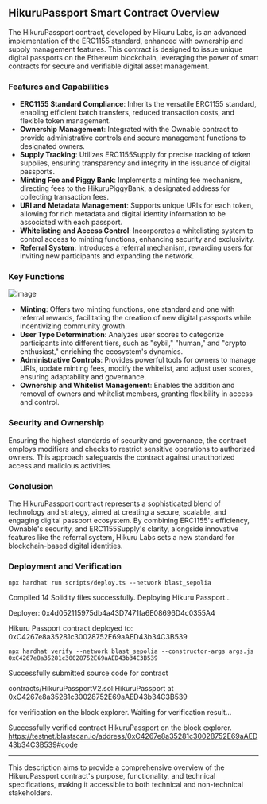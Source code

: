 ## HikuruPassport Smart Contract Overview

The HikuruPassport contract, developed by Hikuru Labs, is an advanced implementation of the ERC1155 standard, enhanced with ownership and supply management features. This contract is designed to issue unique digital passports on the Ethereum blockchain, leveraging the power of smart contracts for secure and verifiable digital asset management.

### Features and Capabilities

- **ERC1155 Standard Compliance**: Inherits the versatile ERC1155 standard, enabling efficient batch transfers, reduced transaction costs, and flexible token management.
- **Ownership Management**: Integrated with the Ownable contract to provide administrative controls and secure management functions to designated owners.
- **Supply Tracking**: Utilizes ERC1155Supply for precise tracking of token supplies, ensuring transparency and integrity in the issuance of digital passports.
- **Minting Fee and Piggy Bank**: Implements a minting fee mechanism, directing fees to the HikuruPiggyBank, a designated address for collecting transaction fees.
- **URI and Metadata Management**: Supports unique URIs for each token, allowing for rich metadata and digital identity information to be associated with each passport.
- **Whitelisting and Access Control**: Incorporates a whitelisting system to control access to minting functions, enhancing security and exclusivity.
- **Referral System**: Introduces a referral mechanism, rewarding users for inviting new participants and expanding the network.

### Key Functions
![image](https://github.com/HikuruOfficial/hikuru-passport/assets/132744928/1638b632-8f77-4aa8-b2c2-3dba348dbbe3)

- **Minting**: Offers two minting functions, one standard and one with referral rewards, facilitating the creation of new digital passports while incentivizing community growth.
- **User Type Determination**: Analyzes user scores to categorize participants into different tiers, such as "sybil," "human," and "crypto enthusiast," enriching the ecosystem's dynamics.
- **Administrative Controls**: Provides powerful tools for owners to manage URIs, update minting fees, modify the whitelist, and adjust user scores, ensuring adaptability and governance.
- **Ownership and Whitelist Management**: Enables the addition and removal of owners and whitelist members, granting flexibility in access and control.

### Security and Ownership

Ensuring the highest standards of security and governance, the contract employs modifiers and checks to restrict sensitive operations to authorized owners. This approach safeguards the contract against unauthorized access and malicious activities.

### Conclusion

The HikuruPassport contract represents a sophisticated blend of technology and strategy, aimed at creating a secure, scalable, and engaging digital passport ecosystem. By combining ERC1155's efficiency, Ownable's security, and ERC1155Supply's clarity, alongside innovative features like the referral system, Hikuru Labs sets a new standard for blockchain-based digital identities.

### Deployment and Verification
`npx hardhat run scripts/deploy.ts --network blast_sepolia`

Compiled 14 Solidity files successfully.
Deploying Hikuru Passport...

Deployer:  0x4d052115975db4a43D7471fa6E08696D4c0355A4

Hikuru Passport contract deployed to:  0xC4267e8a35281c30028752E69aAED43b34C3B539

`npx hardhat verify --network blast_sepolia --constructor-args args.js 0xC4267e8a35281c30028752E69aAED43b34C3B539`

Successfully submitted source code for contract

contracts/HikuruPassportV2.sol:HikuruPassport at 0xC4267e8a35281c30028752E69aAED43b34C3B539

for verification on the block explorer. Waiting for verification result...

Successfully verified contract HikuruPassport on the block explorer.
https://testnet.blastscan.io/address/0xC4267e8a35281c30028752E69aAED43b34C3B539#code

---

This description aims to provide a comprehensive overview of the HikuruPassport contract's purpose, functionality, and technical specifications, making it accessible to both technical and non-technical stakeholders.
